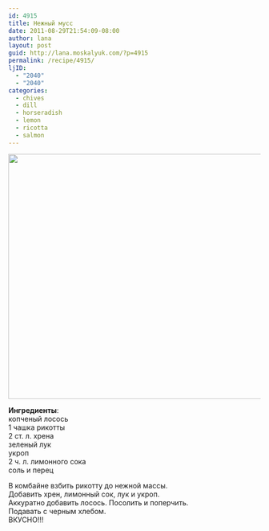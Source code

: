 ```yaml
---
id: 4915
title: Нежный мусс
date: 2011-08-29T21:54:09-08:00
author: lana
layout: post
guid: http://lana.moskalyuk.com/?p=4915
permalink: /recipe/4915/
ljID:
  - "2040"
  - "2040"
categories:
  - chives
  - dill
  - horseradish
  - lemon
  - ricotta
  - salmon
---
```

<img loading="lazy" class="alignnone" title="salmon mousse" src="http://farm7.static.flickr.com/6197/6095704860_f31d9dc8fc_z.jpg" alt="" width="640" height="488" />

**Ингредиенты**:  
копченый лосось  
1 чашка рикотты  
2 ст. л. хрена  
зеленый лук  
укроп  
2 ч. л. лимонного сока  
соль и перец

В комбайне взбить рикотту до нежной массы.  
Добавить хрен, лимонный сок, лук и укроп.  
Аккуратно добавить лосось. Посолить и поперчить.  
Подавать с черным хлебом.  
ВКУСНО!!!